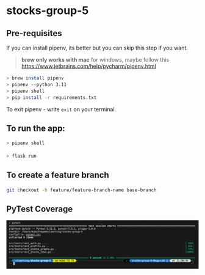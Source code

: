 # stocks-group-5

## Pre-requisites

If you can install pipenv, its better but you can skip this step if you want. 
> **brew only works with mac**
> for windows, maybe follow this https://www.jetbrains.com/help/pycharm/pipenv.html 

```bash
> brew install pipenv 
> pipenv --python 3.11
> pipenv shell
> pip install -r requirements.txt
```

To exit pipenv - write `exit` on your terminal.

## To run the app: 

```bash
> pipenv shell

> flask run
```

## To create a feature branch

```bash
git checkout -b feature/feature-branch-name base-branch
```

## PyTest Coverage

![Pytest Coverage](pytest-result.png)